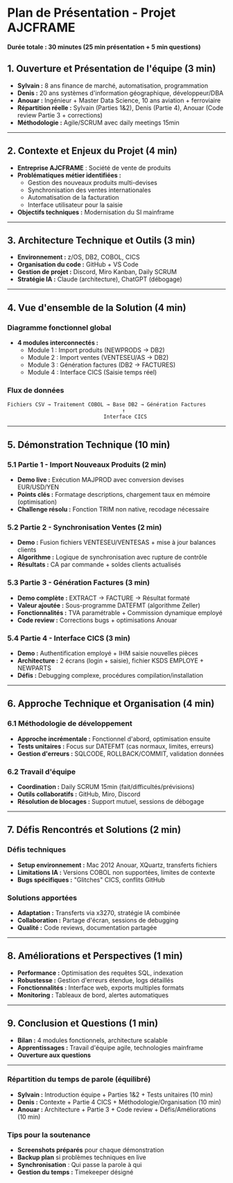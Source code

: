 # Plan de Présentation - Projet AJCFRAME
**Durée totale : 30 minutes (25 min présentation + 5 min questions)**

## 1. Ouverture et Présentation de l'équipe (3 min)
- **Sylvain :** 8 ans finance de marché, automatisation, programmation
- **Denis :** 20 ans systèmes d'information géographique, développeur/DBA
- **Anouar :** Ingénieur + Master Data Science, 10 ans aviation + ferroviaire
- **Répartition réelle :** Sylvain (Parties 1&2), Denis (Partie 4), Anouar (Code review Partie 3 + corrections)
- **Méthodologie :** Agile/SCRUM avec daily meetings 15min

---

## 2. Contexte et Enjeux du Projet (4 min)
- **Entreprise AJCFRAME** : Société de vente de produits
- **Problématiques métier identifiées :**
  - Gestion des nouveaux produits multi-devises
  - Synchronisation des ventes internationales
  - Automatisation de la facturation
  - Interface utilisateur pour la saisie
- **Objectifs techniques :** Modernisation du SI mainframe

---

## 3. Architecture Technique et Outils (3 min)
- **Environnement :** z/OS, DB2, COBOL, CICS
- **Organisation du code :** GitHub + VS Code
- **Gestion de projet :** Discord, Miro Kanban, Daily SCRUM
- **Stratégie IA :** Claude (architecture), ChatGPT (débogage)

---

## 4. Vue d'ensemble de la Solution (4 min)
### Diagramme fonctionnel global
- **4 modules interconnectés :**
  - Module 1 : Import produits (NEWPRODS → DB2)
  - Module 2 : Import ventes (VENTESEU/AS → DB2)
  - Module 3 : Génération factures (DB2 → FACTURES)
  - Module 4 : Interface CICS (Saisie temps réel)

### Flux de données
```
Fichiers CSV → Traitement COBOL → Base DB2 → Génération Factures
                                     ↑
                               Interface CICS
```

---

## 5. Démonstration Technique (10 min)
### 5.1 Partie 1 - Import Nouveaux Produits (2 min)
- **Demo live :** Exécution MAJPROD avec conversion devises EUR/USD/YEN
- **Points clés :** Formatage descriptions, chargement taux en mémoire (optimisation)
- **Challenge résolu :** Fonction TRIM non native, recodage nécessaire

### 5.2 Partie 2 - Synchronisation Ventes (2 min)  
- **Demo :** Fusion fichiers VENTESEU/VENTESAS + mise à jour balances clients
- **Algorithme :** Logique de synchronisation avec rupture de contrôle
- **Résultats :** CA par commande + soldes clients actualisés

### 5.3 Partie 3 - Génération Factures (3 min)
- **Demo complète :** EXTRACT → FACTURE → Résultat formaté
- **Valeur ajoutée :** Sous-programme DATEFMT (algorithme Zeller)
- **Fonctionnalités :** TVA paramétrable + Commission dynamique employé
- **Code review :** Corrections bugs + optimisations Anouar

### 5.4 Partie 4 - Interface CICS (3 min)
- **Demo :** Authentification employé + IHM saisie nouvelles pièces
- **Architecture :** 2 écrans (login + saisie), fichier KSDS EMPLOYE + NEWPARTS  
- **Défis :** Debugging complexe, procédures compilation/installation

---

## 6. Approche Technique et Organisation (4 min)
### 6.1 Méthodologie de développement
- **Approche incrémentale :** Fonctionnel d'abord, optimisation ensuite
- **Tests unitaires :** Focus sur DATEFMT (cas normaux, limites, erreurs)
- **Gestion d'erreurs :** SQLCODE, ROLLBACK/COMMIT, validation données

### 6.2 Travail d'équipe
- **Coordination :** Daily SCRUM 15min (fait/difficultés/prévisions)
- **Outils collaboratifs :** GitHub, Miro, Discord
- **Résolution de blocages :** Support mutuel, sessions de débogage

---

## 7. Défis Rencontrés et Solutions (2 min)
### Défis techniques
- **Setup environnement :** Mac 2012 Anouar, XQuartz, transferts fichiers
- **Limitations IA :** Versions COBOL non supportées, limites de contexte
- **Bugs spécifiques :** "Glitches" CICS, conflits GitHub

### Solutions apportées
- **Adaptation :** Transferts via x3270, stratégie IA combinée
- **Collaboration :** Partage d'écran, sessions de debugging
- **Qualité :** Code reviews, documentation partagée

---

## 8. Améliorations et Perspectives (1 min)
- **Performance :** Optimisation des requêtes SQL, indexation
- **Robustesse :** Gestion d'erreurs étendue, logs détaillés
- **Fonctionnalités :** Interface web, exports multiples formats
- **Monitoring :** Tableaux de bord, alertes automatiques

---

## 9. Conclusion et Questions (1 min)
- **Bilan :** 4 modules fonctionnels, architecture scalable
- **Apprentissages :** Travail d'équipe agile, technologies mainframe
- **Ouverture aux questions**

---

### Répartition du temps de parole (équilibré)
- **Sylvain :** Introduction équipe + Parties 1&2 + Tests unitaires (10 min)
- **Denis :** Contexte + Partie 4 CICS + Méthodologie/Organisation (10 min)  
- **Anouar :** Architecture + Partie 3 + Code review + Défis/Améliorations (10 min)

### Tips pour la soutenance
- **Screenshots préparés** pour chaque démonstration
- **Backup plan** si problèmes techniques en live
- **Synchronisation** : Qui passe la parole à qui
- **Gestion du temps :** Timekeeper désigné